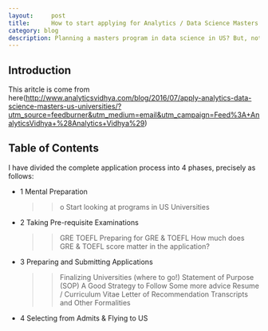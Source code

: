 ```yaml
---
layout:     post
title:      How to start applying for Analytics / Data Science Masters in the US Universities?
category: blog
description: Planning a masters program in data science in US? But, not completely aware of the application process? Or afraid of the application process?
---
```


## Introduction

This aritcle is come from here(http://www.analyticsvidhya.com/blog/2016/07/apply-analytics-data-science-masters-us-universities/?utm_source=feedburner&utm_medium=email&utm_campaign=Feed%3A+AnalyticsVidhya+%28Analytics+Vidhya%29)

## Table of Contents

I have divided the complete application process into 4 phases, precisely as follows:

* 1 Mental Preparation

    >>o Start looking at programs in US Universities

* 2 Taking Pre-requisite Examinations

    >> GRE
    >> TOEFL
    >> Preparing for GRE & TOEFL
    >> How much does GRE & TOEFL score matter in the application?

* 3 Preparing and Submitting Applications

    >> Finalizing Universities (where to go!)
    >> Statement of Purpose (SOP)
    >> A Good Strategy to Follow
    >> Some more advice
    >> Resume / Curriculum Vitae
    >> Letter of Recommendation
    >> Transcripts and Other Formalities

* 4 Selecting from Admits & Flying to US


